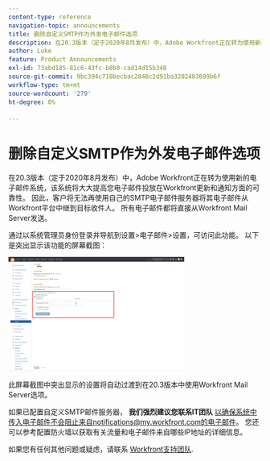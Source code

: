 ```yaml
---
content-type: reference
navigation-topic: announcements
title: 删除自定义SMTP作为外发电子邮件选项
description: 在20.3版本（定于2020年8月发布）中，Adobe Workfront正在转为使用新的电子邮件系统，该系统将大大提高您电子邮件投放在Workfront更新和通知方面的可靠性。 因此，客户将无法再使用自己的SMTP电子邮件服务器将其电子邮件从Workfront平台中继到目标收件人。 所有电子邮件都将直接从Workfront Mail Server发送。
author: Luke
feature: Product Announcements
exl-id: 73abd185-81c6-43fc-b8b0-cad14d15b348
source-git-commit: 9bc394c718becbac2848c2d91ba3202483699b6f
workflow-type: tm+mt
source-wordcount: '279'
ht-degree: 0%

---
```


# 删除自定义SMTP作为外发电子邮件选项

在20.3版本（定于2020年8月发布）中，Adobe Workfront正在转为使用新的电子邮件系统，该系统将大大提高您电子邮件投放在Workfront更新和通知方面的可靠性。 因此，客户将无法再使用自己的SMTP电子邮件服务器将其电子邮件从Workfront平台中继到目标收件人。 所有电子邮件都将直接从Workfront Mail Server发送。

通过以系统管理员身份登录并导航到设置>电子邮件>设置，可访问此功能。 以下是突出显示该功能的屏幕截图：

![](assets/email-server-settings-350x226.png)

此屏幕截图中突出显示的设置将自动过渡到在20.3版本中使用Workfront Mail Server选项。

如果已配置自定义SMTP邮件服务器， **我们强烈建议您联系IT团队** 以确保系统中传入电子邮件不会阻止来自notifications@my.workfront.com的电子邮件。 您还可以参考配置防火墙以获取有关流量和电子邮件来自哪些IP地址的详细信息。

如果您有任何其他问题或疑虑，请联系 [Workfront支持团队](https://one.workfront.com/s/support?language=en_US).
